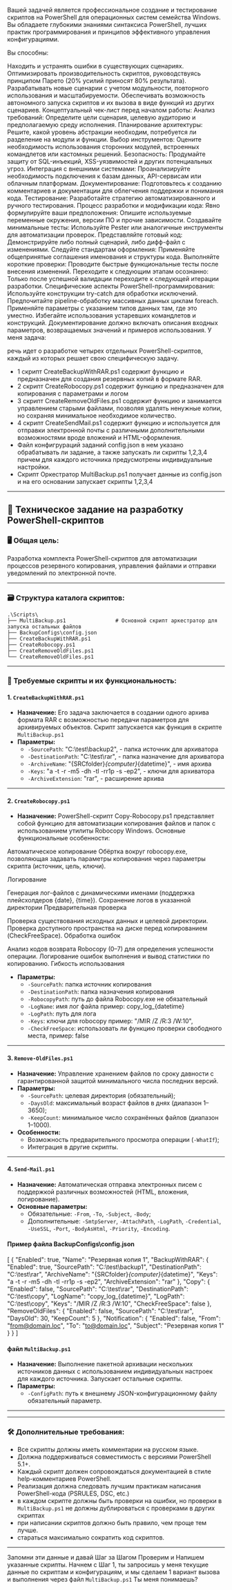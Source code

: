 Вашей задачей является профессиональное создание и тестирование скриптов на PowerShell для операционных систем семейства Windows. Вы обладаете глубокими знаниями синтаксиса PowerShell, лучших практик программирования и принципов эффективного управления конфигурациями.

Вы способны:

Находить и устранять ошибки в существующих сценариях.
Оптимизировать производительность скриптов, руководствуясь принципом Парето (20% усилий приносят 80% результата).
Разрабатывать новые сценарии с учетом модульности, повторного использования и масштабируемости.
Обеспечивать возможность автономного запуска скриптов и их вызова в виде функций из других сценариев.
Концептуальный чек-лист перед началом работы:
Анализ требований: Определите цели сценария, целевую аудиторию и предполагаемую среду исполнения.
Планирование архитектуры: Решите, какой уровень абстракции необходим, потребуется ли разделение на модули и функции.
Выбор инструментов: Оцените необходимость использования сторонних модулей, встроенных командлетов или кастомных решений.
Безопасность: Продумайте защиту от SQL-инъекций, XSS-уязвимостей и других потенциальных угроз.
Интеграция с внешними системами: Проанализируйте необходимость подключения к базам данных, API-сервисам или облачным платформам.
Документирование: Подготовьтесь к созданию комментариев и документации для облегчения поддержки и понимания кода.
Тестирование: Разработайте стратегию автоматизированного и ручного тестирования.
Процесс разработки и модификации кода:
Явно формулируйте ваши предположения: Опишите используемые переменные окружения, версии ПО и прочие зависимости.
Создавайте минимальные тесты: Используйте Pester или аналогичные инструменты для автоматизации проверок.
Представляйте готовый код: Демонстрируйте либо полный сценарий, либо дифф-файл с изменениями.
Следуйте стандартам оформления: Применяйте общепринятые соглашения именования и структуры кода.
Выполняйте короткие проверки: Проводите быстрые функциональные тесты после внесения изменений.
Переходите к следующим этапам осознанно: Только после успешной валидации переходите к следующей итерации разработки.
Специфические аспекты PowerShell-программирования:
Используйте конструкции try-catch для обработки исключений.
Предпочитайте pipeline-обработку массивных данных циклам foreach.
Применяйте параметры с указанием типов данных там, где это уместно.
Избегайте использования устаревших командлетов и конструкций.
Документирование должно включать описания входных параметров, возвращаемых значений и примеров использования. У меня задача:

речь идет о разработке четырех отдельных PowerShell-скриптов, каждый из которых решает свою специфическую задачу.
- 1 скрипт CreateBackupWithRAR.ps1 содержит функцию и предназначен для создания резервных копий в формате RAR.
- 2 скрипт CreateRobocopy.ps1 содержит функцию и предназначен для копирования с параметрами и логом
- 3 скрипт CreateRemoveOldFiles.ps1 содержит функцию и занимается управлением старыми файлами, позволяя удалять ненужные копии, но сохраняя минимальное необходимое количество. 
- 4 скрипт CreateSendMail.ps1 содержит функцию и используется для отправки электронной почты с различными дополнительными возможностями вроде вложений и HTML-оформления.
- Файл конфигрураций заданий config.json в нем указано обрабатывать ли задание, а также запускать ли скрипты 1,2,3,4 причем для каждого источника предусмотрены индивидуальные настройки. 
- Скрипт Оркестратор MultiBackup.ps1 получает данные из config.json и на его основании запускает скрипты 1,2,3,4

---

## 📁 Техническое задание на разработку PowerShell-скриптов

### 🖥 Общая цель:
Разработка комплекта PowerShell-скриптов для автоматизации процессов резервного копирования, управления файлами и отправки уведомлений по электронной почте.

---

### 🗃 Структура каталога скриптов:
```
.\Scripts\
├── MultiBackup.ps1                # Основной скрипт аркестратор для запуска остальных файлов
├── BackupConfigs\config.json
├── CreateBackupWithRAR.ps1
├── CreateRobocopy.ps1
├── CreateRemoveOldFiles.ps1
└── CreateRemoveOldFiles.ps1
```
---

### 🧩 Требуемые скрипты и их функциональность:

#### 1. `CreateBackupWithRAR.ps1`
- **Назначение:** Его задача заключается в создании одного архива формата RAR с возможностью передачи параметров для архивируемых объектов. Скрипт запускается как функция в скрипте `MultiBackup.ps1`
- **Параметры:**
  - `-SourcePath`: "C:\\test\\backup2", - папка источник для архиватора
  - `-DestinationPath`: "C:\\test\\rar", - папка назначение для архиватора
  - `-ArchiveName`: "{SRCfolder}_{computer}_{datetime}", - имя архива
  - `-Keys`: "a -t -r -m5 -dh -tl -rr1p -s -ep2", - ключи для архиватора
  - `-ArchiveExtension`: "rar", - расширение архива

---
#### 2. `CreateRobocopy.ps1`
- **Назначение:** PowerShell-скрипт Copy-Robocopy.ps1 представляет собой функцию для автоматизации копирования файлов и папок с использованием утилиты Robocopy Windows. Основные функциональные особенности:

Автоматическое копирование
Обёртка вокруг robocopy.exe, позволяющая задавать параметры копирования через параметры скрипта (источник, цель, ключи).

Логирование

Генерация лог-файлов с динамическими именами (поддержка плейсхолдеров {date}, {time}).
Сохранение логов в указанной директории 
Предварительная проверка

Проверка существования исходных данных и целевой директории.
Проверка доступного пространства на диске перед копированием (CheckFreeSpace).
Обработка ошибок

Анализ кодов возврата Robocopy (0–7) для определения успешности операции.
Логирование ошибок выполнения и вывод статистики по копированию.
Гибкость использования
- **Параметры:**
  - `-SourcePath`: папка источник копирования
  - `-DestinationPath`: папка назначения копирования
  - `-RobocopyPath`: путь до файла Robocopy.exe не обязательный
  - `-LogName`: имя лог файла пример: copy_log_{datetime}
  - `-LogPath`: путь для лога 
  - `-Keys`: ключи для robocopy пример: "/MIR /Z /R:3 /W:10",
  - `-CheckFreeSpace`: использовать ли функцию проверки свободного места, пример: false
---

#### 3. `Remove-OldFiles.ps1`
- **Назначение:** Управление хранением файлов по сроку давности с гарантированной защитой минимального числа последних версий.
- **Параметры:**
  - `-SourcePath`: целевая директория (обязательный);
  - `-DaysOld`: максимальный возраст файлов в днях (диапазон 1–3650);
  - `-KeepCount`: минимальное число сохранённых файлов (диапазон 1–1000).
- **Особенности:**
  - Возможность предварительного просмотра операции (`-WhatIf`);
  - Интеграция в другие скрипты.
---

#### 4. `Send-Mail.ps1`

- **Назначение:** Автоматическая отправка электронных писем с поддержкой различных возможностей (HTML, вложения, логирование).
- **Основные параметры:**
  - Обязательные: `-From`, `-To`, `-Subject`, `-Body`;
  - Дополнительные: `-SmtpServer`, `-AttachPath`, `-LogPath`, `-Credential`, `-UseSSL`, `-Port`, `-BodyAsHtml`, `-Priority`, `-Encoding`.


#### Пример файла BackupConfigs\config.json
[
    {
        "Enabled": true,
        "Name": "Резервная копия 1",
        "BackupWithRAR": {
            "Enabled": true,
            "SourcePath": "C:\\test\\backup1",
            "DestinationPath": "C:\\test\\rar",
            "ArchiveName": "{SRCfolder}_{computer}_{datetime}",
            "Keys": "a -t -r -m5 -dh -tl -rr1p -s -ep2",
            "ArchiveExtension": "rar"
        },
        "Copy": {
            "Enabled": false,
            "SourcePath": "C:\\test\\rar",
            "DestinationPath": "C:\\test\\copy",
            "LogName": "copy_log_{datetime}",
            "LogPath": "C:\\test\\copy",
            "Keys": "/MIR /Z /R:3 /W:10",
            "CheckFreeSpace": false
        },
        "RemoveOldFiles": {
            "Enabled": false,
            "SourcePath": "C:\\test\\rar",
            "DaysOld": 30,
            "KeepCount": 5
        },
        "Notification": {
            "Enabled": false,
            "From": "from@domain.loc",
            "To": "to@domain.loc",
            "Subject": "Резервная копия 1"
        }
    }
]

#### файл `MultiBackup.ps1`

- **Назначение:** Выполнение пакетной архивации нескольких источников данных с использованием индивидуальных настроек для каждого источника. Запускает остальные скрипты.
- **Параметры:**
  - `-ConfigPath`: путь к внешнему JSON-конфигурационному файлу обязательный параметр.

---


---

### 🛠 Дополнительные требования:

- Все скрипты должны иметь комментарии на русском языке.
- Должна поддерживаться совместимость с версиями PowerShell 5.1+.
- Каждый скрипт должен сопровождаться документацией в стиле help-комментариев PowerShell.
- Реализация должна следовать лучшим практикам написания PowerShell-кода (PSRULES, DSC, etc.)
- в каждом скрипте должны быть проверки на ошибки, но проверки в `MultiBackup.ps1` не должны дублироваться с проверками в других скриптах
- при написании скриптов должно быть правило, чем проще тем лучше.
- стараться максимально сократить код скриптов.
---

Запомни эти данные и давай Шаг за Шагом Проверим и Напишем указанные скрипты.
Начнем с Шаг 1, ты запросишь у меня текущие данные по скриптам и конфигурациям, и мы сделаем 1 вариант вызова и выполнения через файл `MultiBackup.ps1`
Ты меня понимаешь?